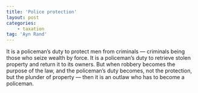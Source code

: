 ```yaml
---
title: 'Police protection'
layout: post
categories:
    - taxation
tag: 'Ayn Rand'
---
```


It is a policeman’s duty to protect men from criminals — criminals being those who seize wealth by force. It is a policeman’s duty to retrieve stolen property and return it to its owners. But when robbery becomes the purpose of the law, and the policeman’s duty becomes, not the protection, but the plunder of property — then it is an outlaw who has to become a policeman.